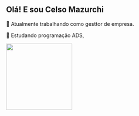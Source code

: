 ##  Olá! E sou Celso Mazurchi
💼 Atualmente trabalhando como gesttor de empresa.

📲 Estudando programação ADS, 

</div>
<a href="https://github.com/CelsoRM">
<img height="180m" src="https://github-readme-stats.vercel.app/api?username=CelsoRM&show_icons=true&theme=black&include_all_commits=true&count_private=true"/_>


